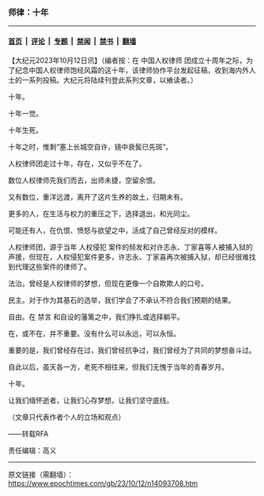 ### 师律：十年

---

#### [首页](../../../..?n14093708) &nbsp;|&nbsp; [评论](../../../../../epoch-comment?n14093708) &nbsp;|&nbsp; [专题](../../../../../epoch-special?n14093708) &nbsp;|&nbsp; [禁闻](../../../../../epoch-news?n14093708) &nbsp;|&nbsp; [禁书](../../../../../books?n14093708) &nbsp;|&nbsp; [翻墙](https://github.com/gfw-breaker/nogfw/blob/master/README.md?n14093708)


<div class="post_content" id="artbody" itemprop="articleBody">
 <!-- article content begin -->
 <p>
  【大纪元2023年10月12日讯】（编者按：在
  <ok href="https://www.epochtimes.com/gb/tag/%E4%B8%AD%E5%9B%BD%E4%BA%BA%E6%9D%83%E5%BE%8B%E5%B8%88.html">
   中国人权律师
  </ok>
  团成立十周年之际，为了纪念中国人权律师饱经风霜的这十年，该律师协作平台发起征稿，收到海内外人士的一系列投稿。大纪元将陆续刊登此系列文章，以飨读者。）
 </p>
 <p>
  十年。
 </p>
 <p>
  十年一觉。
 </p>
 <p>
  十年生死。
 </p>
 <p>
  十年之时，惟剩“塞上长城空自许，镜中衰鬓已先斑”。
 </p>
 <p>
  人权律师团走过十年，存在，又似乎不在了。
 </p>
 <p>
  数位人权律师先我们而去，出师未捷，空留余恨。
 </p>
 <p>
  又有数位，重洋远渡，离开了这片生养的故土，归期未有。
 </p>
 <p>
  更多的人，在生活与权力的重压之下，选择退出，和光同尘。
 </p>
 <p>
  可能还有人，在仇恨、愤怒与欲望之中，活成了自己曾经反对的模样。
 </p>
 <p>
  人权律师团，源于当年
  <ok href="https://www.epochtimes.com/gb/tag/%E4%BA%BA%E6%9D%83%E4%BE%B5%E7%8A%AF.html">
   人权侵犯
  </ok>
  案件的频发和对许志永、丁家喜等人被捕入狱的声援，但现在，人权侵犯案件更多，许志永、丁家喜再次被捕入狱，却已经很难找到代理这些案件的律师了。
 </p>
 <p>
  法治。曾经是人权律师的梦想，但现在更像一个自欺欺人的口号。
 </p>
 <p>
  民主。对于作为其基石的选举，我们学会了不承认不符合我们预期的结果。
 </p>
 <p>
  自由。在
  <ok href="https://www.epochtimes.com/gb/tag/%E7%A6%81%E8%A8%80.html">
   禁言
  </ok>
  和自设的藩篱之中，我们挣扎或选择躺平。
 </p>
 <p>
  在，或不在，并不重要。没有什么可以永远，可以永恒。
 </p>
 <p>
  重要的是，我们曾经存在过，我们曾经抗争过，我们曾经为了共同的梦想奋斗过。
 </p>
 <p>
  自此以后，虽天各一方，老死不相往来，但我们无愧于当年的青春岁月。
 </p>
 <p>
  十年。
 </p>
 <p>
  让我们缅怀逝者，让我们心存梦想，让我们坚守底线。
 </p>
 <p>
  （文章只代表作者个人的立场和观点）
 </p>
 <p>
  ——转载RFA
 </p>
 <p>
  责任编辑：高义
 </p>
 <!-- article content end -->
 <div id="below_article_ad">
 </div>
</div>


---

原文链接（需翻墙）：https://www.epochtimes.com/gb/23/10/12/n14093708.htm